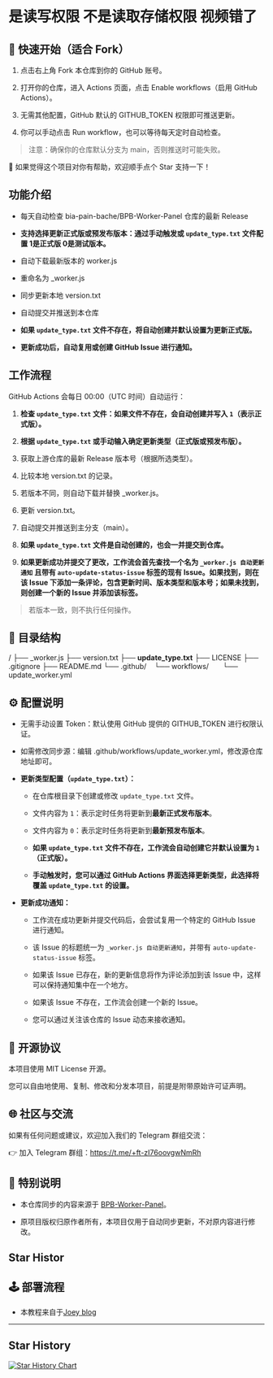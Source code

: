 # 是读写权限     不是读取存储权限   视频错了



## 🚀 快速开始（适合 Fork）

1. 点击右上角 Fork 本仓库到你的 GitHub 账号。

2. 打开你的仓库，进入 Actions 页面，点击 Enable workflows（启用 GitHub Actions）。

3. 无需其他配置，GitHub 默认的 GITHUB_TOKEN 权限即可推送更新。

4. 你可以手动点击 Run workflow，也可以等待每天定时自动检查。

> 注意：确保你的仓库默认分支为 main，否则推送时可能失败。

🌟 如果觉得这个项目对你有帮助，欢迎顺手点个 Star 支持一下！

## 功能介绍

* 每天自动检查 bia-pain-bache/BPB-Worker-Panel 仓库的最新 Release

* **支持选择更新正式版或预发布版本：通过手动触发或 `update_type.txt` 文件配置 1是正式版 0是测试版本。**

* 自动下载最新版本的 worker.js

* 重命名为 \_worker.js

* 同步更新本地 version.txt

* 自动提交并推送到本仓库

* **如果 `update_type.txt` 文件不存在，将自动创建并默认设置为更新正式版。**

* **更新成功后，自动复用或创建 GitHub Issue 进行通知。**

## 工作流程

GitHub Actions 会每日 00:00（UTC 时间）自动运行：

1. **检查 `update_type.txt` 文件：如果文件不存在，会自动创建并写入 `1`（表示正式版）。**

2. **根据 `update_type.txt` 或手动输入确定更新类型（正式版或预发布版）。**

3. 获取上游仓库的最新 Release 版本号（根据所选类型）。

4. 比较本地 version.txt 的记录。

5. 若版本不同，则自动下载并替换 \_worker.js。

6. 更新 version.txt。

7. 自动提交并推送到主分支（main）。

8. **如果 `update_type.txt` 文件是自动创建的，也会一并提交到仓库。**

9. **如果更新成功并提交了更改，工作流会首先查找一个名为 `_worker.js 自动更新通知` 且带有 `auto-update-status-issue` 标签的现有 Issue。如果找到，则在该 Issue 下添加一条评论，包含更新时间、版本类型和版本号；如果未找到，则创建一个新的 Issue 并添加该标签。**

> 若版本一致，则不执行任何操作。

## 📂 目录结构

/
├── \_worker.js
├── version.txt
├── **update_type.txt**
├── LICENSE
├── .gitignore
├── README.md
└── .github/
    └── workflows/
        └── update_worker.yml

## ⚙️ 配置说明

* 无需手动设置 Token：默认使用 GitHub 提供的 GITHUB_TOKEN 进行权限认证。

* 如需修改同步源：编辑 .github/workflows/update_worker.yml，修改源仓库地址即可。

* **更新类型配置（`update_type.txt`）：**

  * 在仓库根目录下创建或修改 `update_type.txt` 文件。

  * 文件内容为 `1`：表示定时任务将更新到**最新正式发布版本**。

  * 文件内容为 `0`：表示定时任务将更新到**最新预发布版本**。

  * **如果 `update_type.txt` 文件不存在，工作流会自动创建它并默认设置为 `1`（正式版）。**

  * **手动触发时，您可以通过 GitHub Actions 界面选择更新类型，此选择将覆盖 `update_type.txt` 的设置。**

* **更新成功通知：**

  * 工作流在成功更新并提交代码后，会尝试复用一个特定的 GitHub Issue 进行通知。

  * 该 Issue 的标题统一为 `_worker.js 自动更新通知`，并带有 `auto-update-status-issue` 标签。

  * 如果该 Issue 已存在，新的更新信息将作为评论添加到该 Issue 中，这样可以保持通知集中在一个地方。

  * 如果该 Issue 不存在，工作流会创建一个新的 Issue。

  * 您可以通过关注该仓库的 Issue 动态来接收通知。

## 📜 开源协议

本项目使用 MIT License 开源。

您可以自由地使用、复制、修改和分发本项目，前提是附带原始许可证声明。

## 🌐 社区与交流

如果有任何问题或建议，欢迎加入我们的 Telegram 群组交流：

👉 加入 Telegram 群组：<https://t.me/+ft-zI76oovgwNmRh>

## 📢 特别说明

* 本仓库同步的内容来源于 [BPB-Worker-Panel](https://github.com/bia-pain-bache/BPB-Worker-Panel)。

* 原项目版权归原作者所有，本项目仅用于自动同步更新，不对原内容进行修改。

## Star Histor

## 🕹 部署流程

- 本教程来自于[Joey blog](https://joeyblog.net/%e5%85%8d%e8%b4%b9%e6%90%ad%e5%bb%bacloudflare%e8%8a%82%e7%82%b9%ef%bc%8c%e5%ae%9e%e7%8e%b0%e8%87%aa%e5%8a%a8%e6%9b%b4%e6%96%b0%e4%b8%8e%e9%ab%98%e9%80%9f%e8%ae%bf%e9%97%ae%ef%bc%9b%e6%89%8b%e6%8a%8a.html)

---

## Star History

[![Star History Chart](https://api.star-history.com/svg?repos=byJoey/wk-Auto-update&type=Timeline)](https://www.star-history.com/#byJoey/wk-Auto-update&Timeline)


